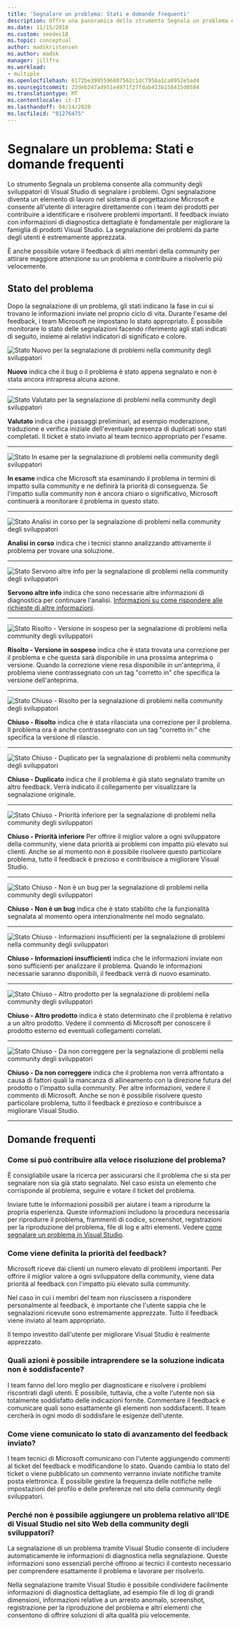 ```yaml
---
title: 'Segnalare un problema: Stati e domande frequenti'
description: Offre una panoramica dello strumento Segnala un problema e include stati e definizioni dei problemi
ms.date: 11/15/2018
ms.custom: seodec18
ms.topic: conceptual
author: madskristensen
ms.author: madsk
manager: jillfra
ms.workload:
- multiple
ms.openlocfilehash: 6172be3995596807562c1dc7956a1ca8952e5ad4
ms.sourcegitcommit: 22deb247ad951e4971f27fdab413b158415d0584
ms.translationtype: MT
ms.contentlocale: it-IT
ms.lasthandoff: 04/14/2020
ms.locfileid: "81276475"
---
```

# <a name="report-a-problem-states-and-faq"></a>Segnalare un problema: Stati e domande frequenti

Lo strumento Segnala un problema consente alla community degli sviluppatori di Visual Studio di segnalare i problemi. Ogni segnalazione diventa un elemento di lavoro nel sistema di progettazione Microsoft e consente all'utente di interagire direttamente con i team dei prodotti per contribuire a identificare e risolvere problemi importanti. Il feedback inviato con informazioni di diagnostica dettagliate è fondamentale per migliorare la famiglia di prodotti Visual Studio. La segnalazione dei problemi da parte degli utenti è estremamente apprezzata.

È anche possibile votare il feedback di altri membri della community per attirare maggiore attenzione su un problema e contribuire a risolverlo più velocemente.

## <a name="problem-status"></a>Stato del problema

Dopo la segnalazione di un problema, gli stati indicano la fase in cui si trovano le informazioni inviate nel proprio ciclo di vita. Durante l'esame del feedback, i team Microsoft ne impostano lo stato appropriato.  È possibile monitorare lo stato delle segnalazioni facendo riferimento agli stati indicati di seguito, insieme ai relativi indicatori di significato e colore.

![Stato Nuovo per la segnalazione di problemi nella community degli sviluppatori](../ide/media/ProblemStates/New.jpg)

**Nuovo** indica che il bug o il problema è stato appena segnalato e non è stata ancora intrapresa alcuna azione.

- - -

![Stato Valutato per la segnalazione di problemi nella community degli sviluppatori](../ide/media/ProblemStates/Triaged.jpg)

**Valutato** indica che i passaggi preliminari, ad esempio moderazione, traduzione e verifica iniziale dell'eventuale presenza di duplicati sono stati completati. Il ticket è stato inviato al team tecnico appropriato per l'esame.

- - -

![Stato In esame per la segnalazione di problemi nella community degli sviluppatori](../ide/media/ProblemStates/UnderConsideration.jpg)

**In esame** indica che Microsoft sta esaminando il problema in termini di impatto sulla community e ne definirà la priorità di conseguenza. Se l'impatto sulla community non è ancora chiaro o significativo, Microsoft continuerà a monitorare il problema in questo stato.

- - -

![Stato Analisi in corso per la segnalazione di problemi nella community degli sviluppatori](../ide/media/ProblemStates/UnderInvestigation.jpg)

**Analisi in corso** indica che i tecnici stanno analizzando attivamente il problema per trovare una soluzione.

- - -

![Stato Servono altre info per la segnalazione di problemi nella community degli sviluppatori](../ide/media/ProblemStates/NeedMoreInfo.jpg)

**Servono altre info** indica che sono necessarie altre informazioni di diagnostica per continuare l'analisi.  [Informazioni su come rispondere alle richieste di altre informazioni](./how-to-report-a-problem-with-visual-studio.md#when-further-information-is-needed-need-more-info).

- - -

![Stato Risolto - Versione in sospeso per la segnalazione di problemi nella community degli sviluppatori](../ide/media/ProblemStates/FixedPendingRelease.jpg)

**Risolto - Versione in sospeso** indica che è stata trovata una correzione per il problema e che questa sarà disponibile in una prossima anteprima o versione.  Quando la correzione viene resa disponibile in un'anteprima, il problema viene contrassegnato con un tag "corretto in" che specifica la versione dell'anteprima.

- - -

![Stato Chiuso - Risolto per la segnalazione di problemi nella community degli sviluppatori](../ide/media/ProblemStates/ClosedFixed.jpg)

**Chiuso - Risolto** indica che è stata rilasciata una correzione per il problema. Il problema ora è anche contrassegnato con un tag "corretto in:" che specifica la versione di rilascio.

- - -

![Stato Chiuso - Duplicato per la segnalazione di problemi nella community degli sviluppatori](../ide/media/ProblemStates/ClosedDuplicate.jpg)

**Chiuso - Duplicato** indica che il problema è già stato segnalato tramite un altro feedback. Verrà indicato il collegamento per visualizzare la segnalazione originale.

- - -

![Stato Chiuso - Priorità inferiore per la segnalazione di problemi nella community degli sviluppatori](../ide/media/ProblemStates/ClosedLowerPriority.jpg)

**Chiuso - Priorità inferiore** Per offrire il miglior valore a ogni sviluppatore della community, viene data priorità ai problemi con impatto più elevato sui clienti. Anche se al momento non è possibile risolvere questo particolare problema, tutto il feedback è prezioso e contribuisce a migliorare Visual Studio.

- - -

![Stato Chiuso - Non è un bug per la segnalazione di problemi nella community degli sviluppatori](../ide/media/ProblemStates/ClosedNotABug.jpg)

**Chiuso - Non è un bug** indica che è stato stabilito che la funzionalità segnalata al momento opera intenzionalmente nel modo segnalato.

- - -

![Stato Chiuso - Informazioni insufficienti per la segnalazione di problemi nella community degli sviluppatori](../ide/media/ProblemStates/ClosedNotEnoughInfo.jpg)

**Chiuso - Informazioni insufficienti** indica che le informazioni inviate non sono sufficienti per analizzare il problema. Quando le informazioni necessarie saranno disponibili, il feedback verrà di nuovo esaminato.

- - -

![Stato Chiuso - Altro prodotto per la segnalazione di problemi nella community degli sviluppatori](../ide/media/ProblemStates/ClosedOtherProduct.jpg)

**Chiuso - Altro prodotto** indica è stato determinato che il problema è relativo a un altro prodotto. Vedere il commento di Microsoft per conoscere il prodotto esterno ed eventuali collegamenti correlati.

- - -

![Stato Chiuso - Da non correggere per la segnalazione di problemi nella community degli sviluppatori](../ide/media/ProblemStates/ClosedWontFix.jpg)

**Chiuso - Da non correggere** indica che il problema non verrà affrontato a causa di fattori quali la mancanza di allineamento con la direzione futura del prodotto o l'impatto sulla community. Per altre informazioni, vedere il commento di Microsoft.  Anche se non è possibile risolvere questo particolare problema, tutto il feedback è prezioso e contribuisce a migliorare Visual Studio.

- - -

## <a name="faq"></a>Domande frequenti

### <a name="how-can-i-increase-the-chance-of-my-problem-getting-resolved-quickly"></a>Come si può contribuire alla veloce risoluzione del problema?

È consigliabile usare la ricerca per assicurarsi che il problema che si sta per segnalare non sia già stato segnalato. Nel caso esista un elemento che corrisponde al problema, seguire e votare il ticket del problema.

Inviare tutte le informazioni possibili per aiutare i team a riprodurre la propria esperienza.  Queste informazioni includono la procedura necessaria per riprodurre il problema, frammenti di codice, screenshot, registrazioni per la riproduzione del problema, file di log e altri elementi.  Vedere [come segnalare un problema in Visual Studio](./how-to-report-a-problem-with-visual-studio.md).

### <a name="how-is-my-feedback-prioritized"></a>Come viene definita la priorità del feedback?

Microsoft riceve dai clienti un numero elevato di problemi importanti. Per offrire il miglior valore a ogni sviluppatore della community, viene data priorità al feedback con l'impatto più elevato sulla community.

Nel caso in cui i membri del team non riuscissero a rispondere personalmente al feedback, è importante che l'utente sappia che le segnalazioni ricevute sono estremamente apprezzate. Tutto il feedback viene inviato al team appropriato.

Il tempo investito dall'utente per migliorare Visual Studio è realmente apprezzato.

### <a name="what-actions-can-i-take-if-im-not-satisfied-with-the-resolution"></a>Quali azioni è possibile intraprendere se la soluzione indicata non è soddisfacente?

I team fanno del loro meglio per diagnosticare e risolvere i problemi riscontrati dagli utenti. È possibile, tuttavia, che a volte l'utente non sia totalmente soddisfatto delle indicazioni fornite. Commentare il feedback e comunicare quali sono esattamente gli elementi non soddisfacenti. Il team cercherà in ogni modo di soddisfare le esigenze dell'utente.

### <a name="how-will-i-get-notified-of-progress-on-my-feedback"></a>Come viene comunicato lo stato di avanzamento del feedback inviato?

I team tecnici di Microsoft comunicano con l'utente aggiungendo commenti al ticket del feedback e modificandone lo stato. Quando cambia lo stato del ticket o viene pubblicato un commento verranno inviate notifiche tramite posta elettronica.  È possibile gestire la frequenza delle notifiche nelle impostazioni del profilo e delle preferenze nel sito della community degli sviluppatori.

### <a name="why-cant-i-add-a-problem-for-visual-studio-ide-on-the-developer-community-website"></a>Perché non è possibile aggiungere un problema relativo all'IDE di Visual Studio nel sito Web della community degli sviluppatori?

La segnalazione di un problema tramite Visual Studio consente di includere automaticamente le informazioni di diagnostica nella segnalazione. Queste informazioni sono essenziali perché offrono ai tecnici il contesto necessario per comprendere esattamente il problema e lavorare per risolverlo.

Nella segnalazione tramite Visual Studio è possibile condividere facilmente informazioni di diagnostica dettagliate, ad esempio file di log di grandi dimensioni, informazioni relative a un arresto anomalo, screenshot, registrazione per la riproduzione del problema e altri elementi che consentono di offrire soluzioni di alta qualità più velocemente.
